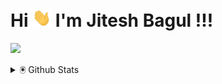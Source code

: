 # Hi <img src="https://raw.githubusercontent.com/ABSphreak/ABSphreak/master/gifs/Hi.gif" width="30px"> I'm Jitesh Bagul !!!

[<img height="30" src="https://img.shields.io/badge/linkedin-blue.svg?&style=for-the-badge&logo=linkedin&logoColor=white" />](https://www.linkedin.com/in/baguljitesh20)


<details>
<summary>🖲 Github Stats</summary>

<p align="center"> <img src="https://github-readme-stats.vercel.app/api?username=jitesh-cloud&theme=chartreuse-dark&show_icons=true" alt="Jitesh Bagul | Stats" />

</details>
